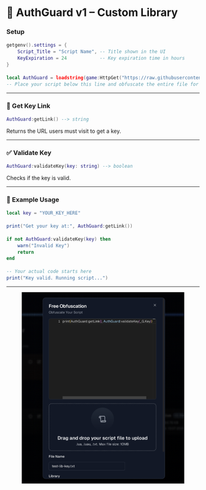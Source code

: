 # 🔐 AuthGuard v1 – Custom Library

### Setup

```lua
getgenv().settings = {
    Script_Title = "Script Name", -- Title shown in the UI
    KeyExpiration = 24            -- Key expiration time in hours
}

local AuthGuard = loadstring(game:HttpGet("https://raw.githubusercontent.com/AuthGuard0/library/refs/heads/main/v1.lua"))()
-- Place your script below this line and obfuscate the entire file for protection
```

---

### 🔗 Get Key Link

```lua
AuthGuard:getLink() --> string
```

Returns the URL users must visit to get a key.

---

### ✅ Validate Key

```lua
AuthGuard:validateKey(key: string) --> boolean
```

Checks if the key is valid.

---

### 🧪 Example Usage

```lua
local key = "YOUR_KEY_HERE"

print("Get your key at:", AuthGuard:getLink())

if not AuthGuard:validateKey(key) then
    warn("Invalid Key")
    return
end

-- Your actual code starts here
print("Key valid. Running script...")
```

---

<figure><img src="../.gitbook/assets/Знімок екрана 2025-07-17 о 00.07.06.png" alt=""><figcaption></figcaption></figure>
